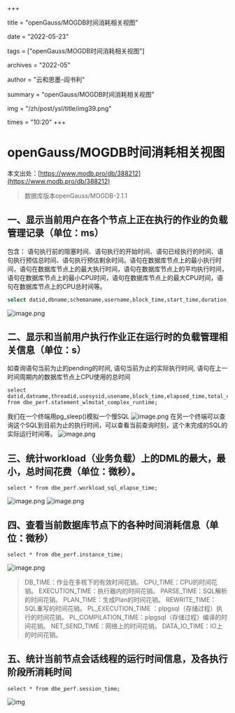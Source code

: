 +++

title = "openGauss/MOGDB时间消耗相关视图" 

date = "2022-05-23" 

tags = ["openGauss/MOGDB时间消耗相关视图"] 

archives = "2022-05" 

author = "云和恩墨-阎书利" 

summary = "openGauss/MOGDB时间消耗相关视图"

img = "/zh/post/ysl/title/img39.png" 

times = "10:20"
+++

# openGauss/MOGDB时间消耗相关视图

本文出处：[https://www.modb.pro/db/388212](https://www.modb.pro/db/388212)

> 数据库版本openGauss/MOGDB-2.1.1

## 一、显示当前用户在各个节点上正在执行的作业的负载管理记录（单位：ms）

包含：
语句执行前的阻塞时间、语句执行的开始时间、语句已经执行的时间、语句执行预估总时间、语句执行预估剩余时间。语句在数据库节点上的最小执行时间，语句在数据库节点上的最大执行时间，语句在数据库节点上的平均执行时间，语句在数据库节点上的最小CPU时间，语句在数据库节点上的最大CPU时间，语句在数据库节点上的CPU总时间等。

```sql
select datid,dbname,schemaname,username,block_time,start_time,duration,estimate_total_time,estimate_left_time,min_dn_time,max_dn_time,average_dn_time,min_cpu_time,max_cpu_time,total_cpu_time,queryid,query,query_plan from dbe_perf.global_statement_complex_runtime;
```

![image.png](../figures/20220331-d9db98ca-66fb-470b-9e80-4774ccd0cab3.png)

## 二、显示和当前用户执行作业正在运行时的负载管理相关信息（单位：s）

如查询语句当前为止的pending的时间, 语句当前为止的实际执行时间, 语句在上一时间周期内的数据库节点上CPU使用的总时间

```
select datid,datname,threadid,usesysid,usename,block_time,elapsed_time,total_cpu_time,query from dbe_perf.statement_wlmstat_complex_runtime; 
```

我们在一个终端用pg_sleep()模拟一个慢SQL
![image.png](../figures/20220331-98b179b6-20a4-4d42-9b32-22f825220533.png)
在另一个终端可以查询这个SQL到目前为止的执行时间，可以查看当前查询时刻，这个未完成的SQL的实际运行时间等。
![image.png](../figures/20220331-b5fb66b0-95d4-49a5-8a83-f943ca50625e.png)

## 三、统计workload（业务负载）上的DML的最大，最小，总时间花费（单位：微秒）。

```
select * from dbe_perf.workload_sql_elapse_time; 
```

![image.png](../figures/20220331-13faf984-6b73-489a-9555-7845c340c078.png)
![image.png](../figures/20220331-49e215b6-640a-486b-94b1-ade088207adf.png)

## 四、查看当前数据库节点下的各种时间消耗信息（单位：微秒）

```
select * from dbe_perf.instance_time; 
```

![image.png](../figures/20220331-b17b1585-d3de-4c92-834d-3e2faf635e10.png)

> DB_TIME：作业在多核下的有效时间花销。
> CPU_TIME：CPU的时间花销。
> EXECUTION_TIME：执行器内的时间花销。
> PARSE_TIME：SQL解析的时间花销。
> PLAN_TIME：生成Plan的时间花销。
> REWRITE_TIME：SQL重写的时间花销。
> PL_EXECUTION_TIME ：plpgsql（存储过程）执行的时间花销。
> PL_COMPILATION_TIME：plpgsql（存储过程）编译的时间花销。
> NET_SEND_TIME：网络上的时间花销。
> DATA_IO_TIME：IO上的时间花销。

## 五、统计当前节点会话线程的运行时间信息，及各执行阶段所消耗时间

```
select * from dbe_perf.session_time;
```

![img](../figures/20220331-10ca4255-8a32-4508-bccd-4cb80f3123ec.png)
